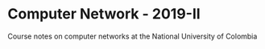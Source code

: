 # Computer Network - 2019-II

Course notes on computer networks at the National University of Colombia